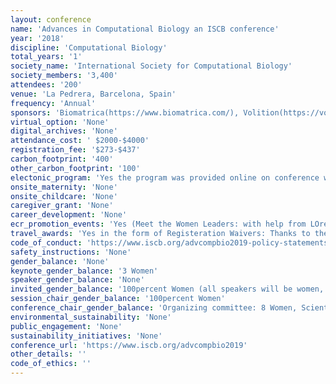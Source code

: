```yaml
---
layout: conference 
name: 'Advances in Computational Biology an ISCB conference'
year: '2018'
discipline: 'Computational Biology'
total_years: '1'
society_name: 'International Society for Computational Biology'
society_members: '3,400'
attendees: '200'
venue: 'La Pedrera, Barcelona, Spain'
frequency: 'Annual'
sponsors: 'Biomatrica(https://www.biomatrica.com/), Volition(https://volition.com/), eLife (https://elifesciences.org/), MDPI Genes journal (https://www.mdpi.com/journal/genes), Dr Antoni Steve Fundacio(https://www.esteve.org/en/), Universitat Polytecnicia de Catalunya(https://www.upc.edu/en?set_language=en)'
virtual_option: 'None'
digital_archives: 'None'
attendance_cost: ' $2000-$4000'
registration_fee: '$273-$437'
carbon_footprint: '400'
other_carbon_footprint: '100'
electonic_program: 'Yes the program was provided online on conference website.'
onsite_maternity: 'None'
onsite_childcare: 'None'
caregiver_grant: 'None'
career_development: 'None'
ecr_promotion_events: 'Yes (Meet the Women Leaders: with help from LOréal-UNESCO For Women in Science initiative the participants will have the opportunity to interact personally with women leaders in the fields of IT, academia research and politics that support the conference, in small round tables and in an informal, relaxed environment.)'
travel_awards: 'Yes in the form of Registeration Waivers: Thanks to the Dr. Antoni Esteve Foundation, the eLIFE publisher, the Genes Open Access Journal and the Universitat Politècnica de Catalunya we are glad to announce that a limited number of free registration fellowships are available to students and young researchers (the latter, eligible if a PhD thesis has been completed after 30th November 2017).'
code_of_conduct: 'https://www.iscb.org/advcompbio2019-policy-statements/advcompbio2019-iscb-safe-space-code-conduct'
safety_instructions: 'None'
gender_balance: 'None'
keynote_gender_balance: '3 Women'
speaker_gender_balance: 'None'
invited_gender_balance: '100percent Women (all speakers will be women, although the conference is open to everyone)'
session_chair_gender_balance: '100percent Women'
conference_chair_gender_balance: 'Organizing committee: 8 Women, Scientific committee: 17 Women, Conference chairs: 3 Women'
environmental_sustainability: 'None'
public_engagement: 'None'
sustainability_initiatives: 'None'
conference_url: 'https://www.iscb.org/advcompbio2019'
other_details: ''
code_of_ethics: ''
---
```

